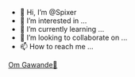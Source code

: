 - 👋 Hi, I’m @Spixer
- 👀 I’m interested in ...
- 🌱 I’m currently learning ...
- 💞️ I’m looking to collaborate on ...
- 📫 How to reach me ...
<script src="https://platform.linkedin.com/badges/js/profile.js" async defer type="text/javascript"></script>
<div class="badge-base LI-profile-badge" data-locale="en_US" data-size="large" data-theme="dark" data-type="HORIZONTAL" data-vanity="om-gawande" data-version="v1"><a class="badge-base__link LI-simple-link" href="https://in.linkedin.com/in/om-gawande?trk=profile-badge">Om Gawande💫</a></div>
              
<!---
Spixer/Spixer is a ✨ special ✨ repository because its `README.md` (this file) appears on your GitHub profile.
You can click the Preview link to take a look at your changes.
--->
